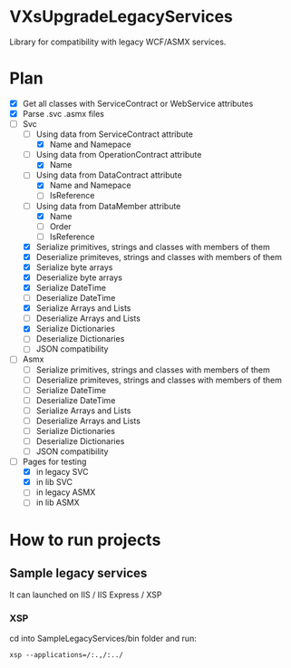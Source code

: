 # VXsUpgradeLegacyServices

Library for compatibility with legacy WCF/ASMX services.

# Plan
- [x] Get all classes with ServiceContract or WebService attributes
- [x] Parse .svc .asmx files
- [ ] Svc
  - [ ] Using data from ServiceContract attribute
    - [x] Name and Namepace
  - [ ] Using data from OperationContract attribute
    - [x] Name
  - [ ] Using data from DataContract attribute
    - [x] Name and Namepace
    - [ ] IsReference
  - [ ] Using data from DataMember attribute
    - [x] Name
    - [ ] Order
    - [ ] IsReference
  - [x] Serialize primitives, strings and classes with members of them
  - [x] Deserialize primiteves, strings and classes with members of them
  - [x] Serialize byte arrays
  - [x] Deserialize byte arrays
  - [x] Serialize DateTime
  - [ ] Deserialize DateTime
  - [x] Serialize Arrays and Lists
  - [ ] Deserialize Arrays and Lists
  - [x] Serialize Dictionaries
  - [ ] Deserialize Dictionaries
  - [ ] JSON compatibility
- [ ] Asmx
  - [ ] Serialize primitives, strings and classes with members of them
  - [ ] Deserialize primiteves, strings and classes with members of them
  - [ ] Serialize DateTime
  - [ ] Deserialize DateTime
  - [ ] Serialize Arrays and Lists
  - [ ] Deserialize Arrays and Lists
  - [ ] Serialize Dictionaries
  - [ ] Deserialize Dictionaries
  - [ ] JSON compatibility
- [ ] Pages for testing
  - [x] in legacy SVC
  - [x] in lib SVC
  - [ ] in legacy ASMX
  - [ ] in lib ASMX
# How to run projects
## Sample legacy services
It can launched on IIS / IIS Express / XSP

### XSP
cd into SampleLegacyServices/bin folder and run:
```shell
xsp --applications=/:.,/:../
```